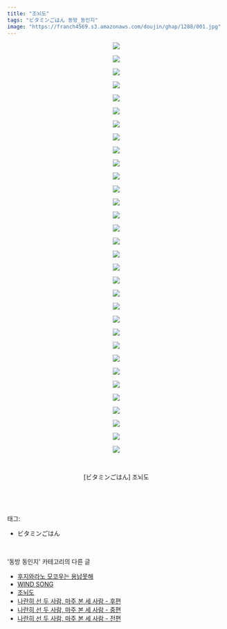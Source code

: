 ```yaml
---
title: "조뇌도"
tags: "ビタミンごはん 동방_동인지"
image: "https://franch4569.s3.amazonaws.com/doujin/ghap/1288/001.jpg"
---
```

<div class="article">
<p style="text-align: center; clear: none; float: none;"><img src="{{ site.imgserver2 }}/ghap/1288/001.jpg"/></p>
<p style="text-align: center; clear: none; float: none;"><img src="{{ site.imgserver2 }}/ghap/1288/002.jpg"/></p>
<p style="text-align: center; clear: none; float: none;"><img src="{{ site.imgserver2 }}/ghap/1288/003.jpg"/></p>
<p style="text-align: center; clear: none; float: none;"><img src="{{ site.imgserver2 }}/ghap/1288/004.jpg"/></p>
<p style="text-align: center; clear: none; float: none;"><img src="{{ site.imgserver2 }}/ghap/1288/005.jpg"/></p>
<p style="text-align: center; clear: none; float: none;"><img src="{{ site.imgserver2 }}/ghap/1288/006.jpg"/></p>
<p style="text-align: center; clear: none; float: none;"><img src="{{ site.imgserver2 }}/ghap/1288/007.jpg"/></p>
<p style="text-align: center; clear: none; float: none;"><img src="{{ site.imgserver2 }}/ghap/1288/008.jpg"/></p>
<p style="text-align: center; clear: none; float: none;"><img src="{{ site.imgserver2 }}/ghap/1288/009.jpg"/></p>
<p style="text-align: center; clear: none; float: none;"><img src="{{ site.imgserver2 }}/ghap/1288/010.jpg"/></p>
<p style="text-align: center; clear: none; float: none;"><img src="{{ site.imgserver2 }}/ghap/1288/011.jpg"/></p>
<p style="text-align: center; clear: none; float: none;"><img src="{{ site.imgserver2 }}/ghap/1288/012.jpg"/></p>
<p style="text-align: center; clear: none; float: none;"><img src="{{ site.imgserver2 }}/ghap/1288/013.jpg"/></p>
<p style="text-align: center; clear: none; float: none;"><img src="{{ site.imgserver2 }}/ghap/1288/014.jpg"/></p>
<p style="text-align: center; clear: none; float: none;"><img src="{{ site.imgserver2 }}/ghap/1288/015.jpg"/></p>
<p style="text-align: center; clear: none; float: none;"><img src="{{ site.imgserver2 }}/ghap/1288/016.jpg"/></p>
<p style="text-align: center; clear: none; float: none;"><img src="{{ site.imgserver2 }}/ghap/1288/017.jpg"/></p>
<p style="text-align: center; clear: none; float: none;"><img src="{{ site.imgserver2 }}/ghap/1288/018.jpg"/></p>
<p style="text-align: center; clear: none; float: none;"><img src="{{ site.imgserver2 }}/ghap/1288/019.jpg"/></p>
<p style="text-align: center; clear: none; float: none;"><img src="{{ site.imgserver2 }}/ghap/1288/020.jpg"/></p>
<p style="text-align: center; clear: none; float: none;"><img src="{{ site.imgserver2 }}/ghap/1288/021.jpg"/></p>
<p style="text-align: center; clear: none; float: none;"><img src="{{ site.imgserver2 }}/ghap/1288/022.jpg"/></p>
<p style="text-align: center; clear: none; float: none;"><img src="{{ site.imgserver2 }}/ghap/1288/023.jpg"/></p>
<p style="text-align: center; clear: none; float: none;"><img src="{{ site.imgserver2 }}/ghap/1288/024.jpg"/></p>
<p style="text-align: center; clear: none; float: none;"><img src="{{ site.imgserver2 }}/ghap/1288/025.jpg"/></p>
<p style="text-align: center; clear: none; float: none;"><img src="{{ site.imgserver2 }}/ghap/1288/026.jpg"/></p>
<p style="text-align: center; clear: none; float: none;"><img src="{{ site.imgserver2 }}/ghap/1288/027.jpg"/></p>
<p style="text-align: center; clear: none; float: none;"><img src="{{ site.imgserver2 }}/ghap/1288/028.jpg"/></p>
<p style="text-align: center; clear: none; float: none;"><img src="{{ site.imgserver2 }}/ghap/1288/029.jpg"/></p>
<p style="text-align: center; clear: none; float: none;"><img src="{{ site.imgserver2 }}/ghap/1288/030.jpg"/></p>
<p style="text-align: center; clear: none; float: none;"><img src="{{ site.imgserver2 }}/ghap/1288/031.jpg"/></p>
<p style="text-align: center; clear: none; float: none;"><img src="{{ site.imgserver2 }}/ghap/1288/032.jpg"/></p>
<p style="text-align: center; clear: none; float: none;"><br/></p>
<p style="text-align: center; clear: none; float: none;">[ビタミンごはん] 조뇌도</p>
<p><br/></p>
</div><br/>
<div class="tagTrail">
<p>태그: </p>
<ul>
<li>ビタミンごはん</li>
</ul>
</div><br/>
<div class="another">
<p>'동방 동인지' 카테고리의 다른 글</p>
<ul>
<li><a href="/ghap_1290">후지와라노 모코우는 용납못해</a></li>
<li><a href="/ghap_1289">WIND SONG</a></li>
<li><a href="/ghap_1288">조뇌도</a></li>
<li><a href="/ghap_1287">나란히 선 두 사람, 마주 본 세 사람 - 후편</a></li>
<li><a href="/ghap_1286">나란히 선 두 사람, 마주 본 세 사람 - 중편</a></li>
<li><a href="/ghap_1285">나란히 선 두 사람, 마주 본 세 사람 - 전편</a></li>
</ul>
</div><br/>
<div class="cb_module cb_fluid">
<div class="cb_wrt cb_profile">
</div><!-- commentList close -->
</div><br/>
